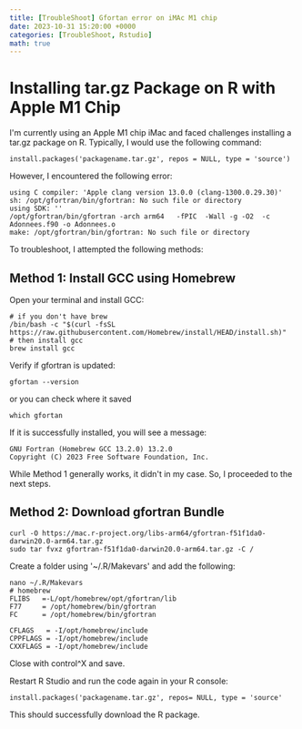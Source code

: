 ```yaml
---
title: [TroubleShoot] Gfortan error on iMAc M1 chip
date: 2023-10-31 15:20:00 +0000
categories: [TroubleShoot, Rstudio]
math: true
---
```


# Installing tar.gz Package on R with Apple M1 Chip

I'm currently using an Apple M1 chip iMac and faced challenges installing a tar.gz package on R. Typically, I would use the following command:

```
install.packages('packagename.tar.gz', repos = NULL, type = 'source')
```

However, I encountered the following error:
```
using C compiler: 'Apple clang version 13.0.0 (clang-1300.0.29.30)'
sh: /opt/gfortran/bin/gfortran: No such file or directory
using SDK: ''
/opt/gfortran/bin/gfortran -arch arm64   -fPIC  -Wall -g -O2  -c  Adonnees.f90 -o Adonnees.o
make: /opt/gfortran/bin/gfortran: No such file or directory
```

To troubleshoot, I attempted the following methods:

## Method 1: Install GCC using Homebrew
Open your terminal and install GCC:
```
# if you don't have brew 
/bin/bash -c "$(curl -fsSL https://raw.githubusercontent.com/Homebrew/install/HEAD/install.sh)"
# then install gcc
brew install gcc
```
Verify if gfortran is updated:
```
gfortan --version
```
or you can check where it saved
```
which gfortan
```

If it is successfully installed, you will see a message:
```
GNU Fortran (Homebrew GCC 13.2.0) 13.2.0
Copyright (C) 2023 Free Software Foundation, Inc.
```

While Method 1 generally works, it didn't in my case. So, I proceeded to the next steps.

## Method 2: Download gfortran Bundle
```
curl -O https://mac.r-project.org/libs-arm64/gfortran-f51f1da0-darwin20.0-arm64.tar.gz
sudo tar fvxz gfortran-f51f1da0-darwin20.0-arm64.tar.gz -C /
```

Create a folder using '~/.R/Makevars' and add the following:
```
nano ~/.R/Makevars
# homebrew
FLIBS   =-L/opt/homebrew/opt/gfortran/lib
F77     = /opt/homebrew/bin/gfortran
FC      = /opt/homebrew/bin/gfortran

CFLAGS   = -I/opt/homebrew/include
CPPFLAGS = -I/opt/homebrew/include
CXXFLAGS = -I/opt/homebrew/include
```
Close with control^X and save.

Restart R Studio and run the code again in your R console:

```
install.packages('packagename.tar.gz', repos= NULL, type = 'source'
```
This should successfully download the R package.
